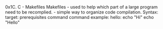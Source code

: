 0x1C. C - Makefiles
Makefiles - used to help which part of a large program need to be recomplied.
            - simple way to organize code compilation.
Syntax:
    target: prerequisites
        command
        command
example:
    hello:
        echo "Hi"
        echo "Hello"

